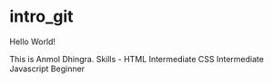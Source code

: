 # intro_git

Hello World!

This is Anmol Dhingra. 
Skills - HTML Intermediate
         CSS  Intermediate
         Javascript Beginner